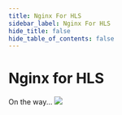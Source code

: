 ```yaml
---
title: Nginx For HLS
sidebar_label: Nginx For HLS
hide_title: false
hide_table_of_contents: false
---
```


# Nginx for HLS

On the way...
![](https://ossrs.net/gif/v1/sls.gif?site=ossrs.io&path=/lts/doc-en-5/doc/nginx-for-hls)


